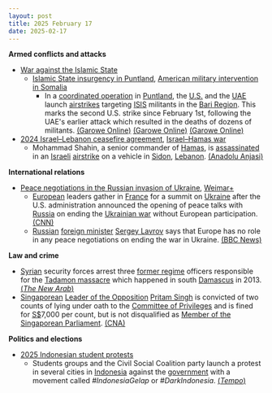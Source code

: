 ```yaml
---
layout: post
title: 2025 February 17
date: 2025-02-17
---
```



**Armed conflicts and attacks**

* [War against the Islamic State](https://en.wikipedia.org/wiki/War_against_the_Islamic_State "War against the Islamic State")
  + [Islamic State insurgency in Puntland](https://en.wikipedia.org/wiki/Islamic_State_insurgency_in_Puntland "Islamic State insurgency in Puntland"), [American military intervention in Somalia](https://en.wikipedia.org/wiki/American_military_intervention_in_Somalia_%282007%E2%80%93present%29 "American military intervention in Somalia (2007–present)")
    - In a [coordinated operation](https://en.wikipedia.org/wiki/Puntland_counter-terrorism_operations "Puntland counter-terrorism operations") in [Puntland](https://en.wikipedia.org/wiki/Puntland "Puntland"), the [U.S.](https://en.wikipedia.org/wiki/U.S. "U.S.") and the [UAE](https://en.wikipedia.org/wiki/UAE "UAE") launch [airstrikes](https://en.wikipedia.org/wiki/Airstrikes "Airstrikes") targeting [ISIS](https://en.wikipedia.org/wiki/Islamic_State_%E2%80%93_Somalia_Province "Islamic State – Somalia Province") militants in the [Bari Region](https://en.wikipedia.org/wiki/Bari_Region "Bari Region"). This marks the second U.S. strike since February 1st, following the UAE's earlier attack which resulted in the deaths of dozens of militants. [(Garowe Online)](https://garoweonline.com/en/news/somalia/us-and-uae-carry-out-airstrikes-against-isis-in-somalia-s-puntland) [(Garowe Online)](https://garoweonline.com/en/news/somalia/u-s-airstrikes-target-isis-in-somalia-for-second-time-this-month) [(Garowe Online)](https://garoweonline.com/en/news/puntland/uae-airstrikes-hit-isis-in-somalia-s-puntland-killing-dozens-of-militants)
* [2024 Israel–Lebanon ceasefire agreement](https://en.wikipedia.org/wiki/2024_Israel%E2%80%93Lebanon_ceasefire_agreement "2024 Israel–Lebanon ceasefire agreement"), [Israel–Hamas war](https://en.wikipedia.org/wiki/Israel%E2%80%93Hamas_war "Israel–Hamas war")
  + Mohammad Shahin, a senior commander of [Hamas](https://en.wikipedia.org/wiki/Hamas "Hamas"), is [assassinated](https://en.wikipedia.org/wiki/Assassination "Assassination") in an [Israeli](https://en.wikipedia.org/wiki/Israel "Israel") [airstrike](https://en.wikipedia.org/wiki/Airstrike "Airstrike") on a vehicle in [Sidon](https://en.wikipedia.org/wiki/Sidon "Sidon"), [Lebanon](https://en.wikipedia.org/wiki/Lebanon "Lebanon"). [(Anadolu Anjasi)](https://www.aa.com.tr/en/middle-east/hamas-commander-killed-in-israeli-drone-strike-in-lebanon-s-sidon/3484422)

**International relations**

* [Peace negotiations in the Russian invasion of Ukraine](https://en.wikipedia.org/wiki/Peace_negotiations_in_the_Russian_invasion_of_Ukraine "Peace negotiations in the Russian invasion of Ukraine"), [Weimar+](https://en.wikipedia.org/wiki/Weimar%2B "Weimar+")
  + [European](https://en.wikipedia.org/wiki/Europe "Europe") leaders gather in [France](https://en.wikipedia.org/wiki/France "France") for a summit on [Ukraine](https://en.wikipedia.org/wiki/Ukraine "Ukraine") after the U.S. administration announced the opening of peace talks with [Russia](https://en.wikipedia.org/wiki/Russia "Russia") on ending the [Ukrainian war](https://en.wikipedia.org/wiki/Russo-Ukrainian_War "Russo-Ukrainian War") without European participation. [(CNN)](https://edition.cnn.com/2025/02/17/europe/europe-ukraine-summit-paris-trump-intl-hnk/index.html)
  + [Russian](https://en.wikipedia.org/wiki/Russia "Russia") [foreign minister](https://en.wikipedia.org/wiki/Minister_of_Foreign_Affairs_%28Russia%29 "Minister of Foreign Affairs (Russia)") [Sergey Lavrov](https://en.wikipedia.org/wiki/Sergey_Lavrov "Sergey Lavrov") says that Europe has no role in any peace negotiations on ending the war in Ukraine. [(BBC News)](https://www.bbc.co.uk/news/live/crr0gngkjrvt?post=asset%3A30205865-0fcb-426e-9a98-420e22bafe0f#post)

**Law and crime**

* [Syrian](https://en.wikipedia.org/wiki/Syria "Syria") security forces arrest three [former regime](https://en.wikipedia.org/wiki/Assad_regime "Assad regime") officers responsible for the [Tadamon massacre](https://en.wikipedia.org/wiki/Tadamon_massacre "Tadamon massacre") which happened in south [Damascus](https://en.wikipedia.org/wiki/Damascus "Damascus") in 2013. [(*The New Arab*)](https://www.newarab.com/news/syria-arrests-three-officers-suspected-tadamon-massacre)
* [Singaporean](https://en.wikipedia.org/wiki/Singapore "Singapore") [Leader of the Opposition](https://en.wikipedia.org/wiki/Leader_of_the_Opposition_%28Singapore%29 "Leader of the Opposition (Singapore)") [Pritam Singh](https://en.wikipedia.org/wiki/Pritam_Singh_%28Singaporean_politician%29 "Pritam Singh (Singaporean politician)") is convicted of two counts of lying under oath to the [Committee of Privileges](https://en.wikipedia.org/wiki/Parliament_of_Singapore "Parliament of Singapore") and is fined for [S$](https://en.wikipedia.org/wiki/Singapore_dollar "Singapore dollar")7,000 per count, but is not disqualified as [Member of the Singaporean Parliament](https://en.wikipedia.org/wiki/Parliament_of_Singapore#Qualifications "Parliament of Singapore"). [(CNA)](https://www.channelnewsasia.com/singapore/pritam-singh-guilty-verdict-fine-raeesah-khan-live-4930601)

**Politics and elections**

* [2025 Indonesian student protests](https://en.wikipedia.org/wiki/2025_Indonesian_student_protests "2025 Indonesian student protests")
  + Students groups and the Civil Social Coalition party launch a protest in several cities in [Indonesia](https://en.wikipedia.org/wiki/Indonesia "Indonesia") against the [government](https://en.wikipedia.org/wiki/Government_of_Indonesia "Government of Indonesia") with a movement called *#IndonesiaGelap* or *#DarkIndonesia*. [(*Tempo*)](https://en.tempo.co/read/1976243/bem-si-and-civil-society-coalition-hold-protest-today-govt-policies-make-people-suffer-more)
